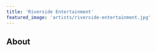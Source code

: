 ```yaml
---
title: 'Riverside Entertainment'
featured_image: 'artists/riverside-entertainment.jpg'
---
```


## About


